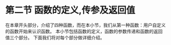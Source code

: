 # 第二节 函数的定义,传参及返回值

在本章开头部分，介绍了四种函数，而在本小节，我们从第一种函数：用户自定义的函数开始来认识函数。
本小节包括函数的定义，函数的参数传递和函数的返回值三个部分。
下面我们将对每个部分做详细介绍。
